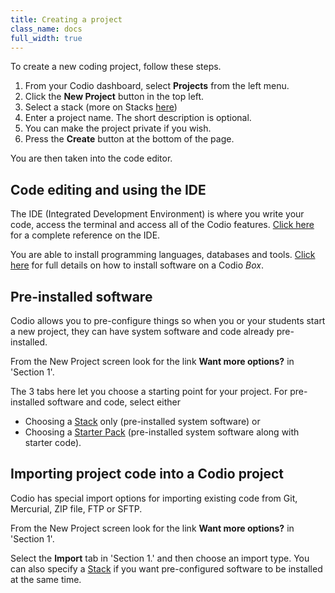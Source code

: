 ```yaml
---
title: Creating a project
class_name: docs
full_width: true
---
```


To create a new coding project, follow these steps.

1. From your Codio dashboard, select **Projects** from the left menu.
1. Click the **New Project** button in the top left.
1. Select a stack (more on Stacks [here](/docs/dashboard/stacks/))
1. Enter a project name. The short description is optional.
1. You can make the project private if you wish.
1. Press the **Create** button at the bottom of the page.

You are then taken into the code editor.

## Code editing and using the IDE
The IDE (Integrated Development Environment) is where you write your code, access the terminal and access all of the Codio features. [Click here](/docs/ide) for a complete reference on the IDE.

You are able to install programming languages, databases and tools. [Click here](/docs/ide/boxes/installsw/) for full details on how to install software on a Codio *Box*.

## Pre-installed software
Codio allows you to pre-configure things so when you or your students start a new project, they can have system software and code already pre-installed.

From the New Project screen look for the link **Want more options?** in 'Section 1'.

The 3 tabs here let you choose a starting point for your project. For pre-installed software and code, select either

- Choosing a [Stack](/docs/dashboard/stacks/) only (pre-installed system software) or
- Choosing a [Starter Pack](/docs/dashboard/packs/) (pre-installed system software along with starter code).


## Importing project code into a Codio project
Codio has special import options for importing existing code from Git, Mercurial, ZIP file, FTP or SFTP.

From the New Project screen look for the link **Want more options?** in 'Section 1'.

Select the **Import** tab in 'Section 1.' and then choose an import type. You can also specify a [Stack](/docs/dashboard/stacks/) if you want pre-configured software to be installed at the same time.

